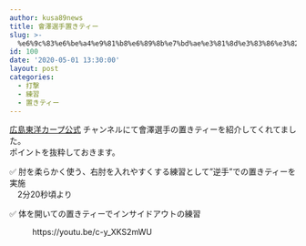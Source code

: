 ```yaml
---
author: kusa89news
title: 會澤選手置きティー
slug: >-
  %e6%9c%83%e6%be%a4%e9%81%b8%e6%89%8b%e7%bd%ae%e3%81%8d%e3%83%86%e3%82%a3%e3%83%bc
id: 100
date: '2020-05-01 13:30:00'
layout: post
categories:
  - 打撃
  - 練習
  - 置きティー
---
```


[広島東洋カープ公式](https://www.youtube.com/channel/UC0VGvOEN22JcprH7pZrCwiw) チャンネルにて會澤選手の置きティーを紹介してくれてました。  
ポイントを抜粋しておきます。

✅ 肘を柔らかく使う、右肘を入れやすくする練習として”逆手”での置きティーを実施  
　2分20秒頃より

✅ 体を開いての置きティーでインサイドアウトの練習

<figure class="wp-block-embed-youtube wp-block-embed is-type-video is-provider-youtube wp-embed-aspect-16-9 wp-has-aspect-ratio">

<div class="wp-block-embed__wrapper">https://youtu.be/c-y_XKS2mWU</div>

</figure>